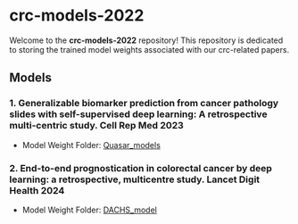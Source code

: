 # crc-models-2022

Welcome to the **crc-models-2022** repository! This repository is dedicated to storing the trained model weights associated with our crc-related papers.

## Models

### 1. **Generalizable biomarker prediction from cancer pathology slides with self-supervised deep learning: A retrospective multi-centric study. Cell Rep Med 2023**

   - Model Weight Folder: [Quasar_models](Quasar_models/)

### 2. **End-to-end prognostication in colorectal cancer by deep learning: a retrospective, multicentre study. Lancet Digit Health 2024**
   - Model Weight Folder: [DACHS_model](DACHS_model/)
   
